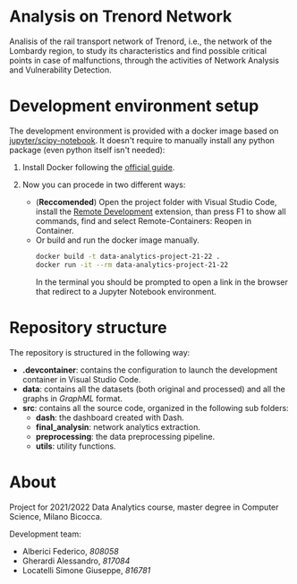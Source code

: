 # Analysis on Trenord Network

Analisis of the rail transport network of Trenord, i.e., the network of the Lombardy region, to study its characteristics and find possible critical points in case of malfunctions, 
through the activities of Network Analysis and Vulnerability Detection.

# Development environment setup

The development environment is provided with a docker image based on [jupyter/scipy-notebook](https://jupyter-docker-stacks.readthedocs.io/en/latest/using/selecting.html#jupyter-scipy-notebook).
It doesn't require to manually install any python package (even python itself isn't needed):

1. Install Docker following the [official guide](https://docs.docker.com/get-docker/).

2. Now you can procede in two different ways:
    * (**Reccomended**) Open the project folder with Visual Studio Code, install the [Remote Development](https://marketplace.visualstudio.com/items?itemName=ms-vscode-remote.vscode-remote-extensionpack) extension, than press F1 to show all commands, find and select Remote-Containers: Reopen in Container.
    * Or build and run the docker image manually.
      ```bash
      docker build -t data-analytics-project-21-22 .
      docker run -it --rm data-analytics-project-21-22
      ```
      In the terminal you should be prompted to open a link in the browser that redirect to a Jupyter Notebook environment.

# Repository structure

The repository is structured in the following way:
- **.devcontainer**: contains the configuration to launch the development container in Visual Studio Code.
- **data**: contains all the datasets (both original and processed) and all the graphs in *GraphML* format.
- **src**: contains all the source code, organized in the following sub folders:
    - **dash**: the dashboard created with Dash.
    - **final_analysin**: network analytics extraction.
    - **preprocessing**: the data preprocessing pipeline.
    - **utils**: utility functions.

# About

Project for 2021/2022 Data Analytics course, master degree in Computer Science, Milano Bicocca.

Development team:
- Alberici Federico, *808058*
- Gherardi Alessandro, *817084*
- Locatelli Simone Giuseppe, *816781*
